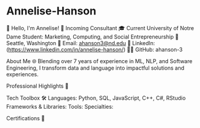 # Annelise-Hanson

👋 Hello, I'm Annelise!
🚀 Incoming Consultant
🎓 Current University of Notre Dame Student: Marketing, Computing, and Social Entrepreneurship
📍 Seattle, Washington
📧 Email: ahanson3@nd.edu
🔗 LinkedIn: (https://www.linkedin.com/in/annelise-hanson/)
👨‍💻 GitHub: ahanson-3

About Me 🌐
Blending over 7 years of experience in ML, NLP, and Software Engineering, I transform data and language into impactful solutions and experiences.

Professional Highlights 🌟

Tech Toolbox 🛠️
Languages: Python, SQL, JavaScript, C++, C#, RStudio
Frameworks & Libraries: 
Tools: 
Specialties: 

Certifications 📜
